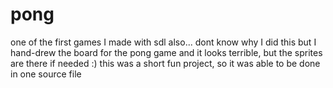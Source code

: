 # pong
one of the first games I made with sdl
also... dont know why I did this but I hand-drew the board for the pong game and it looks terrible, but the sprites are there if needed :)
this was a short fun project, so it was able to be done in one source file
